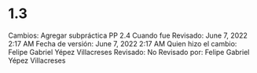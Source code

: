 # 1.3

Cambios: Agregar subpráctica PP 2.4
Cuando fue Revisado: June 7, 2022 2:17 AM
Fecha de  versión: June 7, 2022 2:17 AM
Quien hizo el cambio: Felipe Gabriel Yépez Villacreses
Revisado: No
Revisado por: Felipe Gabriel Yépez Villacreses